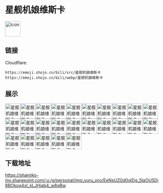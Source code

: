 # 星舰机娘维斯卡
<img src="https://emoji.shojo.cn/bili/src/星舰机娘维斯卡/icon.png" width="50" height="50" alt="icon">

## 链接
Cloudflare:
```
https://emoji.shojo.cn/bili/src/星舰机娘维斯卡
https://emoji.shojo.cn/bili/webp/星舰机娘维斯卡
```
## 展示
<img src="https://emoji.shojo.cn/bili/src/星舰机娘维斯卡/星舰机娘维斯卡-好耶.png" width="50" height="50" alt="星舰机娘维斯卡-好耶"><img src="https://emoji.shojo.cn/bili/src/星舰机娘维斯卡/星舰机娘维斯卡-开心.png" width="50" height="50" alt="星舰机娘维斯卡-开心"><img src="https://emoji.shojo.cn/bili/src/星舰机娘维斯卡/星舰机娘维斯卡-比心.png" width="50" height="50" alt="星舰机娘维斯卡-比心"><img src="https://emoji.shojo.cn/bili/src/星舰机娘维斯卡/星舰机娘维斯卡-硬气.png" width="50" height="50" alt="星舰机娘维斯卡-硬气"><img src="https://emoji.shojo.cn/bili/src/星舰机娘维斯卡/星舰机娘维斯卡-疑惑.png" width="50" height="50" alt="星舰机娘维斯卡-疑惑"><img src="https://emoji.shojo.cn/bili/src/星舰机娘维斯卡/星舰机娘维斯卡-摸鱼.png" width="50" height="50" alt="星舰机娘维斯卡-摸鱼"><img src="https://emoji.shojo.cn/bili/src/星舰机娘维斯卡/星舰机娘维斯卡-debu维.png" width="50" height="50" alt="星舰机娘维斯卡-debu维"><img src="https://emoji.shojo.cn/bili/src/星舰机娘维斯卡/星舰机娘维斯卡-宕机.png" width="50" height="50" alt="星舰机娘维斯卡-宕机"><img src="https://emoji.shojo.cn/bili/src/星舰机娘维斯卡/星舰机娘维斯卡-屑.png" width="50" height="50" alt="星舰机娘维斯卡-屑"><img src="https://emoji.shojo.cn/bili/src/星舰机娘维斯卡/星舰机娘维斯卡-生气.png" width="50" height="50" alt="星舰机娘维斯卡-生气"><img src="https://emoji.shojo.cn/bili/src/星舰机娘维斯卡/星舰机娘维斯卡-阿这.png" width="50" height="50" alt="星舰机娘维斯卡-阿这"><img src="https://emoji.shojo.cn/bili/src/星舰机娘维斯卡/星舰机娘维斯卡-打击.png" width="50" height="50" alt="星舰机娘维斯卡-打击"><img src="https://emoji.shojo.cn/bili/src/星舰机娘维斯卡/星舰机娘维斯卡-哈哈哈.png" width="50" height="50" alt="星舰机娘维斯卡-哈哈哈"><img src="https://emoji.shojo.cn/bili/src/星舰机娘维斯卡/星舰机娘维斯卡-愤怒.png" width="50" height="50" alt="星舰机娘维斯卡-愤怒"><img src="https://emoji.shojo.cn/bili/src/星舰机娘维斯卡/星舰机娘维斯卡-甩卖.png" width="50" height="50" alt="星舰机娘维斯卡-甩卖"><img src="https://emoji.shojo.cn/bili/src/星舰机娘维斯卡/星舰机娘维斯卡-倒地.png" width="50" height="50" alt="星舰机娘维斯卡-倒地"><img src="https://emoji.shojo.cn/bili/src/星舰机娘维斯卡/星舰机娘维斯卡-不行.png" width="50" height="50" alt="星舰机娘维斯卡-不行"><img src="https://emoji.shojo.cn/bili/src/星舰机娘维斯卡/星舰机娘维斯卡-弹射.png" width="50" height="50" alt="星舰机娘维斯卡-弹射"><img src="https://emoji.shojo.cn/bili/src/星舰机娘维斯卡/星舰机娘维斯卡-维修舰.png" width="50" height="50" alt="星舰机娘维斯卡-维修舰"><img src="https://emoji.shojo.cn/bili/src/星舰机娘维斯卡/星舰机娘维斯卡-偷懒.png" width="50" height="50" alt="星舰机娘维斯卡-偷懒"><img src="https://emoji.shojo.cn/bili/src/星舰机娘维斯卡/星舰机娘维斯卡-吃饱.png" width="50" height="50" alt="星舰机娘维斯卡-吃饱"><img src="https://emoji.shojo.cn/bili/src/星舰机娘维斯卡/星舰机娘维斯卡-欧拉欧拉.png" width="50" height="50" alt="星舰机娘维斯卡-欧拉欧拉"><img src="https://emoji.shojo.cn/bili/src/星舰机娘维斯卡/星舰机娘维斯卡-惊吓.png" width="50" height="50" alt="星舰机娘维斯卡-惊吓"><img src="https://emoji.shojo.cn/bili/src/星舰机娘维斯卡/星舰机娘维斯卡-掀.png" width="50" height="50" alt="星舰机娘维斯卡-掀"><img src="https://emoji.shojo.cn/bili/src/星舰机娘维斯卡/星舰机娘维斯卡-撒娇.png" width="50" height="50" alt="星舰机娘维斯卡-撒娇">

## 下载地址

https://shamiko-my.sharepoint.com/:u:/g/personal/img_yuru_pro/EeNsUZGd0olDg_5laOU5Dj8BOkoq4xI_kLJHiab4_w8qBw